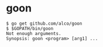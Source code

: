 goon
====

```
$ go get github.com/alco/goon
$ $GOPATH/bin/goon
Not enough arguments.
Synopsis: goon <program> [arg1] ...
```
